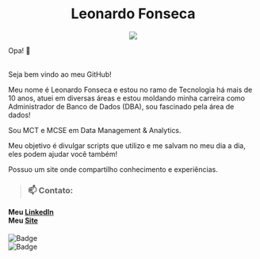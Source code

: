 <h1 align="center"> Leonardo Fonseca </h1>
<p align="center">
  <img src="https://user-images.githubusercontent.com/51407941/89068584-ebc64600-d347-11ea-9d0b-18b04e8f58c0.jpg"/>
</p>
Opa! 👋 <br>

<br>Seja bem vindo ao meu GitHub!


Meu nome é Leonardo Fonseca e estou no ramo de Tecnologia há mais de 10 anos, atuei em diversas áreas e estou moldando minha carreira como Administrador de Banco de Dados (DBA), sou fascinado pela área de dados! <br>

Sou MCT e MCSE em Data Management & Analytics. <br>

Meu objetivo é divulgar scripts que utilizo e me salvam no meu dia a dia, eles podem ajudar você também! <br>

Possuo um site onde compartilho conhecimento e experiências.</i>
<br>
>### 📫 Contato: 
#### Meu [LinkedIn](https://www.linkedin.com/in/leofb/)<br>Meu [Site](https://leonardofonseca.com.br)

![Badge](https://img.shields.io/badge/using-SQL%20Server-blue)<br>![Badge](https://img.shields.io/badge/using-Azure%20SQL%20Database-blue)
